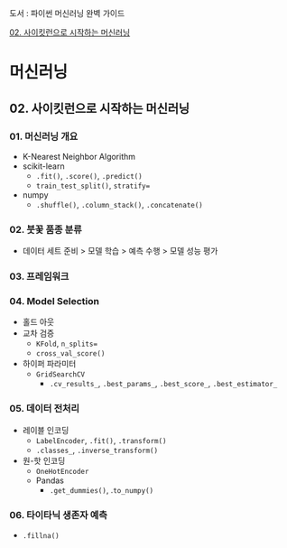 도서 : 파이썬 머신러닝 완벽 가이드

[02. 사이킷런으로 시작하는 머신러닝](02.%20사이킷런으로%20시작하는%20머신러닝)

# 머신러닝

## 02. 사이킷런으로 시작하는 머신러닝

### 01. 머신러닝 개요

- K-Nearest Neighbor Algorithm
- scikit-learn
  - `.fit()`, `.score()`, `.predict()`
  - `train_test_split()`, `stratify=`
- numpy
  - `.shuffle()`, `.column_stack()`, `.concatenate()`

### 02. 붓꽃 품종 분류

- 데이터 세트 준비 > 모델 학습 > 예측 수행 > 모델 성능 평가

### 03. 프레임워크

### 04. Model Selection

- 홀드 아웃
- 교차 검증
  - `KFold`, `n_splits=`
  - `cross_val_score()`
- 하이퍼 파라미터
  - `GridSearchCV`
    - `.cv_results_`, `.best_params_`, `.best_score_`, `.best_estimator_`

### 05. 데이터 전처리

- 레이블 인코딩
  - `LabelEncoder`, `.fit()`, `.transform()`
  - `.classes_`, `.inverse_transform()`
- 원-핫 인코딩
  - `OneHotEncoder`
  - Pandas
    - `.get_dummies()`, .`to_numpy()`

### 06. 타이타닉 생존자 예측

- `.fillna()`

